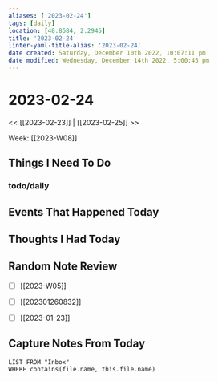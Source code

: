 ```yaml
---
aliases: ['2023-02-24']
tags: [daily]
location: [48.8584, 2.2945]
title: '2023-02-24'
linter-yaml-title-alias: '2023-02-24'
date created: Saturday, December 10th 2022, 10:07:11 pm
date modified: Wednesday, December 14th 2022, 5:00:45 pm
---
```


# 2023-02-24

<< [[2023-02-23]] | [[2023-02-25]] >>

Week: [[2023-W08]]

## Things I Need To Do

### todo/daily

## Events That Happened Today

## Thoughts I Had Today

## Random Note Review


- [ ] [[2023-W05]]
- [ ] [[202301260832]]
- [ ] [[2023-01-23]]



## Capture Notes From Today

```dataview
LIST FROM "Inbox"
WHERE contains(file.name, this.file.name)
```
